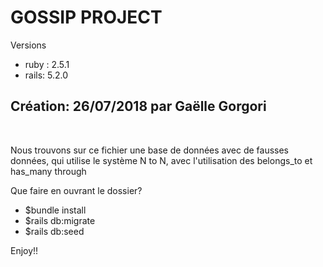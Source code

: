 <h1>GOSSIP PROJECT</h1>
<p>Versions
<ul>
  <li>ruby : 2.5.1</li>
  <li>rails: 5.2.0 </li></ul></p>

<h2>Création: 26/07/2018 par Gaëlle Gorgori</h2></br>

<p>Nous trouvons sur ce fichier une base de données avec de fausses données, qui utilise le système N to N, avec l'utilisation des belongs_to et has_many through </p>

<p>Que faire en ouvrant le dossier?</p>
<ul>
  <li> $bundle install</li>
  <li> $rails db:migrate</li>
  <li> $rails db:seed</li>
  </ul>

Enjoy!!

